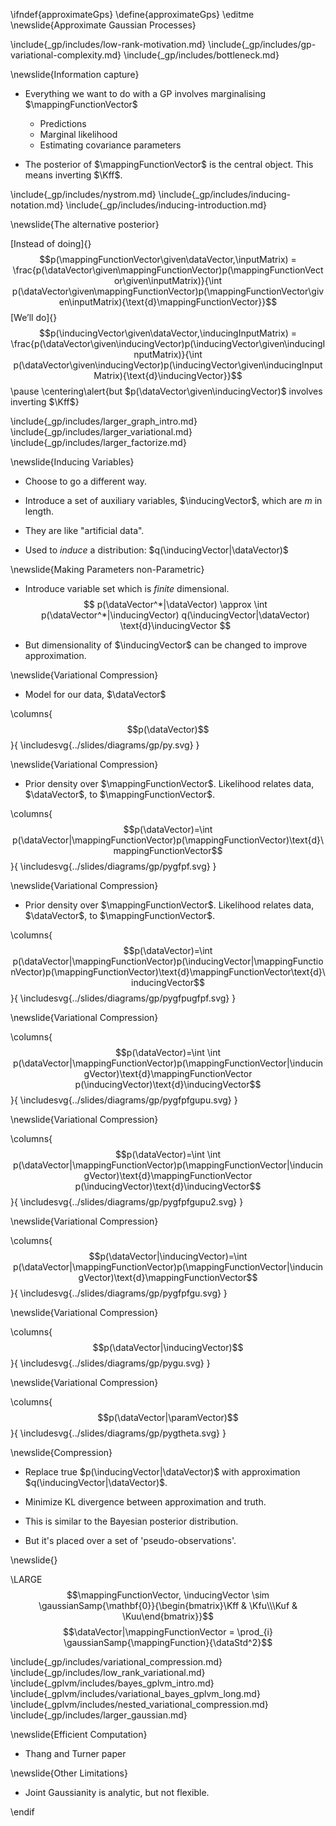 \ifndef{approximateGps}
\define{approximateGps}
\editme
\newslide{Approximate Gaussian Processes}


\include{_gp/includes/low-rank-motivation.md}
\include{_gp/includes/gp-variational-complexity.md}
\include{_gp/includes/bottleneck.md}

\newslide{Information capture}

* Everything we want to do with a GP involves marginalising $\mappingFunctionVector$
    * Predictions
	* Marginal likelihood
	* Estimating covariance parameters

* The posterior of $\mappingFunctionVector$ is the central object. This
means inverting $\Kff$.

\include{_gp/includes/nystrom.md}
\include{_gp/includes/inducing-notation.md}
\include{_gp/includes/inducing-introduction.md}

\newslide{The alternative posterior}

[Instead of doing]{}
$$p(\mappingFunctionVector\given\dataVector,\inputMatrix) = \frac{p(\dataVector\given\mappingFunctionVector)p(\mappingFunctionVector\given\inputMatrix)}{\int p(\dataVector\given\mappingFunctionVector)p(\mappingFunctionVector\given\inputMatrix){\text{d}\mappingFunctionVector}}$$
[We’ll do]{}
$$p(\inducingVector\given\dataVector,\inducingInputMatrix) = \frac{p(\dataVector\given\inducingVector)p(\inducingVector\given\inducingInputMatrix)}{\int p(\dataVector\given\inducingVector)p(\inducingVector\given\inducingInputMatrix){\text{d}\inducingVector}}$$
\pause
\centering\alert{but $p(\dataVector\given\inducingVector)$ involves inverting $\Kff$}

<!--Flexible Parametric Approximation-->

\include{_gp/includes/larger_graph_intro.md}
\include{_gp/includes/larger_variational.md}
\include{_gp/includes/larger_factorize.md}

\newslide{Inducing Variables}

* Choose to go a different way.

* Introduce a set of auxiliary variables, $\inducingVector$, which are $m$ in length.

* They are like "artificial data".

* Used to *induce* a distribution: $q(\inducingVector|\dataVector)$

\newslide{Making Parameters non-Parametric}

* Introduce variable set which is *finite* dimensional.
$$
p(\dataVector^*|\dataVector) \approx \int p(\dataVector^*|\inducingVector) q(\inducingVector|\dataVector) \text{d}\inducingVector
$$

* But dimensionality of $\inducingVector$ can be changed to improve approximation.

\newslide{Variational Compression}

* Model for our data, $\dataVector$

\columns{
$$p(\dataVector)$$
}{
\includesvg{../slides/diagrams/gp/py.svg}
}

\newslide{Variational Compression}

* Prior density over $\mappingFunctionVector$. Likelihood relates data, $\dataVector$, to $\mappingFunctionVector$.

\columns{
$$p(\dataVector)=\int p(\dataVector|\mappingFunctionVector)p(\mappingFunctionVector)\text{d}\mappingFunctionVector$$
}{
\includesvg{../slides/diagrams/gp/pygfpf.svg}
}

\newslide{Variational Compression}

* Prior density over $\mappingFunctionVector$. Likelihood relates data, $\dataVector$, to $\mappingFunctionVector$.

\columns{
$$p(\dataVector)=\int p(\dataVector|\mappingFunctionVector)p(\inducingVector|\mappingFunctionVector)p(\mappingFunctionVector)\text{d}\mappingFunctionVector\text{d}\inducingVector$$
}{
\includesvg{../slides/diagrams/gp/pygfpugfpf.svg}
}

\newslide{Variational Compression}

\columns{
$$p(\dataVector)=\int \int p(\dataVector|\mappingFunctionVector)p(\mappingFunctionVector|\inducingVector)\text{d}\mappingFunctionVector p(\inducingVector)\text{d}\inducingVector$$
}{
\includesvg{../slides/diagrams/gp/pygfpfgupu.svg}
}

\newslide{Variational Compression}

\columns{
$$p(\dataVector)=\int \int p(\dataVector|\mappingFunctionVector)p(\mappingFunctionVector|\inducingVector)\text{d}\mappingFunctionVector p(\inducingVector)\text{d}\inducingVector$$
}{
\includesvg{../slides/diagrams/gp/pygfpfgupu2.svg}
}

\newslide{Variational Compression}

\columns{
$$p(\dataVector|\inducingVector)=\int p(\dataVector|\mappingFunctionVector)p(\mappingFunctionVector|\inducingVector)\text{d}\mappingFunctionVector$$
}{
\includesvg{../slides/diagrams/gp/pygfpfgu.svg}
}

\newslide{Variational Compression}

\columns{
$$p(\dataVector|\inducingVector)$$
}{
\includesvg{../slides/diagrams/gp/pygu.svg}
}

\newslide{Variational Compression}

\columns{
$$p(\dataVector|\paramVector)$$
}{
\includesvg{../slides/diagrams/gp/pygtheta.svg}
}

\newslide{Compression}

* Replace true $p(\inducingVector|\dataVector)$ with approximation $q(\inducingVector|\dataVector)$.

* Minimize KL divergence between approximation and truth.
* This is similar to the Bayesian posterior distribution.
* But it's placed over a set of 'pseudo-observations'.


\newslide{}

\LARGE$$\mappingFunctionVector, \inducingVector \sim \gaussianSamp{\mathbf{0}}{\begin{bmatrix}\Kff & \Kfu\\\Kuf & \Kuu\end{bmatrix}}$$
$$\dataVector|\mappingFunctionVector = \prod_{i} \gaussianSamp{\mappingFunction}{\dataStd^2}$$

<!--Variational Compression-->

\include{_gp/includes/variational_compression.md}
\include{_gp/includes/low_rank_variational.md}
\include{_gplvm/includes/bayes_gplvm_intro.md}
\include{_gplvm/includes/variational_bayes_gplvm_long.md}
\include{_gplvm/includes/nested_variational_compression.md}
\include{_gp/includes/larger_gaussian.md}

\newslide{Efficient Computation}

* Thang and Turner paper

\newslide{Other Limitations}

* Joint Gaussianity is analytic, but not flexible.


\endif
